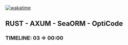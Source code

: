 [![wakatime](https://wakatime.com/badge/user/03b33305-4c46-47c2-aad0-ea5eb5d349c3/project/2dfbeec0-01fa-4b54-b073-77ed8026d55a.svg)](https://wakatime.com/badge/user/03b33305-4c46-47c2-aad0-ea5eb5d349c3/project/2dfbeec0-01fa-4b54-b073-77ed8026d55a)


## RUST - AXUM - SeaORM - OptiCode

### TIMELINE: 03 => 00:00
